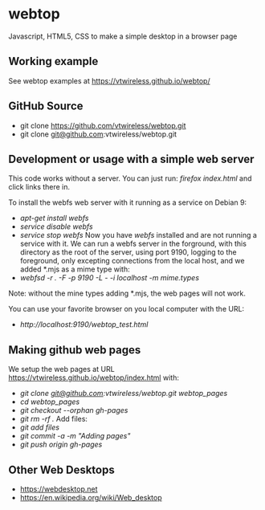 # webtop

Javascript, HTML5, CSS to make a simple desktop in a browser page

## Working example

See webtop examples at <a
    href="https://vtwireless.github.io/webtop/"
    >https://vtwireless.github.io/webtop/</a>

## GitHub Source

- git clone https://github.com/vtwireless/webtop.git
- git clone git@github.com:vtwireless/webtop.git

## Development or usage with a simple web server

This code works without a server.  You can just run:
*firefox index.html* and click links there in.

To install the webfs web server with it running as a service on Debian 9:
  * *apt-get install webfs*
  * *service disable webfs*
  * *service stop webfs*
Now you have *webfs* installed and are not running a service with it.  We
can run a webfs server in the forground, with this directory as the root
of the server, using port 9190, logging to the foreground, only excepting
connections from the local host, and we added *.mjs as a mime type with:
  * *webfsd -r . -F -p 9190 -L - -i localhost -m mime.types*

Note: without the mine types adding *.mjs, the web pages will not work.

You can use your favorite browser on you local computer with the URL:
  * *http://localhost:9190/webtop_test.html*

## Making github web pages

We setup the web pages at URL
https://vtwireless.github.io/webtop/index.html with:
  * *git clone git@github.com:vtwireless/webtop.git webtop_pages*
  * *cd webtop_pages*
  * *git checkout --orphan gh-pages*
  * *git rm -rf .*
Add files:
  * *git add files*
  * *git commit -a -m "Adding pages"*
  * *git push origin gh-pages*


## Other Web Desktops

 * https://webdesktop.net
 * https://en.wikipedia.org/wiki/Web_desktop

 
